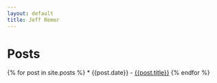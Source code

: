 ```yaml
---
layout: default
title: Jeff Remer
---
```


Posts
======

{% for post in site.posts %}
	* {{post.date}} - [{{post.title}}]({{post.url}})
{% endfor %}